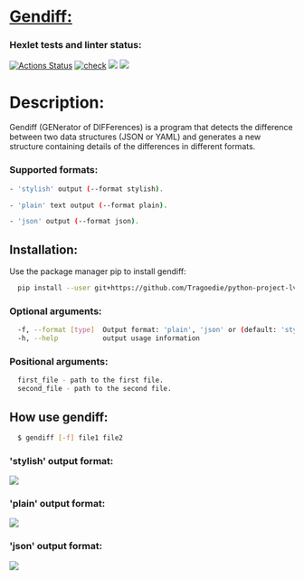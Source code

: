 <h1><u>Gendiff:</u></h1>

<h3>Hexlet tests and linter status:</h3>

[![Actions Status](https://github.com/Tragoedie/python-project-lvl2/workflows/hexlet-check/badge.svg)](https://github.com/Tragoedie/python-project-lvl2/actions)
[![check](https://github.com/Tragoedie/python-project-lvl2/actions/workflows/linter_test_check.yml/badge.svg)](https://github.com/Tragoedie/python-project-lvl2/actions/workflows/linter_test_check.yml)
<a href="https://codeclimate.com/github/Tragoedie/python-project-lvl2/maintainability"><img src="https://api.codeclimate.com/v1/badges/84ac06e864db4dcae66f/maintainability" /></a>
<a href="https://codeclimate.com/github/Tragoedie/python-project-lvl2/test_coverage"><img src="https://api.codeclimate.com/v1/badges/84ac06e864db4dcae66f/test_coverage" /></a>

<h1>Description:</h1>

Gendiff (GENerator of DIFFerences) is a program that detects the difference between two data structures (JSON or YAML) and generates a new structure containing details of the differences in different formats.

<h3>Supported formats:</h3> 

```bash
- 'stylish' output (--format stylish).

- 'plain' text output (--format plain).

- 'json' output (--format json).
```
<h2>Installation:</h2>

Use the package manager pip to install gendiff:

```bash
  pip install --user git+https://github.com/Tragoedie/python-project-lvl2.git
```

<h3>Optional arguments:</h3>

```bash
  -f, --format [type]  Output format: 'plain', 'json' or (default: 'stylish')
  -h, --help           output usage information
```
<h3>Positional arguments:</h3>

```bash
  first_file - path to the first file.
  second_file - path to the second file.
```
<h2>How use gendiff:</h2>

```bash
  $ gendiff [-f] file1 file2
```
<h3>'stylish' output format:</h3>
<a href="https://asciinema.org/a/f9CFp5SatZ8mYKCysUZVSeK8u" target="_blank"><img src="https://asciinema.org/a/f9CFp5SatZ8mYKCysUZVSeK8u.svg" /></a>
<h3>'plain' output format:</h3>
<a href="https://asciinema.org/a/sEVBnv1zLBZfcHW7uu124gF2y" target="_blank"><img src="https://asciinema.org/a/sEVBnv1zLBZfcHW7uu124gF2y.svg" /></a>
<h3>'json' output format:</h3>
<a href="https://asciinema.org/a/pocYGBjopEjdZQ6BkJwrTl88N" target="_blank"><img src="https://asciinema.org/a/pocYGBjopEjdZQ6BkJwrTl88N.svg" /></a>